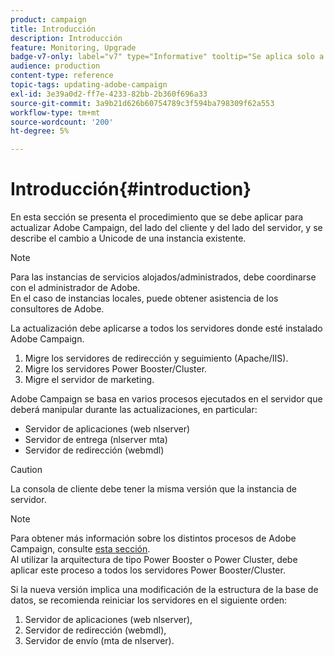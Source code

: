 ```yaml
---
product: campaign
title: Introducción
description: Introducción
feature: Monitoring, Upgrade
badge-v7-only: label="v7" type="Informative" tooltip="Se aplica solo a Campaign Classic v7"
audience: production
content-type: reference
topic-tags: updating-adobe-campaign
exl-id: 3e39a0d2-ff7e-4233-82bb-2b360f696a33
source-git-commit: 3a9b21d626b60754789c3f594ba798309f62a553
workflow-type: tm+mt
source-wordcount: '200'
ht-degree: 5%

---
```


# Introducción{#introduction}



En esta sección se presenta el procedimiento que se debe aplicar para actualizar Adobe Campaign, del lado del cliente y del lado del servidor, y se describe el cambio a Unicode de una instancia existente.

>[!NOTE]
>
>Para las instancias de servicios alojados/administrados, debe coordinarse con el administrador de Adobe.\
>En el caso de instancias locales, puede obtener asistencia de los consultores de Adobe.

La actualización debe aplicarse a todos los servidores donde esté instalado Adobe Campaign.

1. Migre los servidores de redirección y seguimiento (Apache/IIS).
1. Migre los servidores Power Booster/Cluster.
1. Migre el servidor de marketing.

Adobe Campaign se basa en varios procesos ejecutados en el servidor que deberá manipular durante las actualizaciones, en particular:

* Servidor de aplicaciones (web nlserver)
* Servidor de entrega (nlserver mta)
* Servidor de redirección (webmdl)

>[!CAUTION]
>
>La consola de cliente debe tener la misma versión que la instancia de servidor.

>[!NOTE]
>
>Para obtener más información sobre los distintos procesos de Adobe Campaign, consulte [esta sección](../../installation/using/general-architecture.md#logical-application-layer).\
>Al utilizar la arquitectura de tipo Power Booster o Power Cluster, debe aplicar este proceso a todos los servidores Power Booster/Cluster.

Si la nueva versión implica una modificación de la estructura de la base de datos, se recomienda reiniciar los servidores en el siguiente orden:

1. Servidor de aplicaciones (web nlserver),
1. Servidor de redirección (webmdl),
1. Servidor de envío (mta de nlserver).
